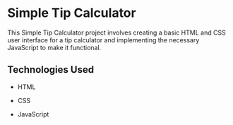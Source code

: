 # Simple Tip Calculator

This Simple Tip Calculator project involves creating a basic HTML and CSS user interface for a tip calculator and implementing the necessary JavaScript to make it functional.

## Technologies Used

   - HTML
 
   - CSS
 
   - JavaScript
